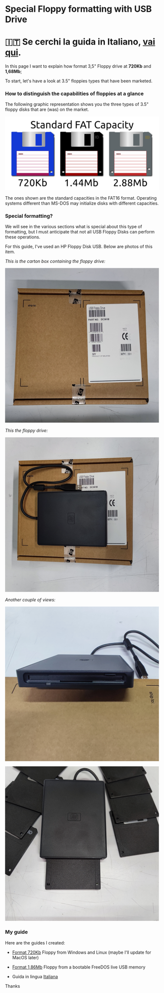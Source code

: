 # Special Floppy formatting with USB Drive

# 🇮🇹 Se cerchi la guida in Italiano, [vai qui](/readme.md).

In this page I want to explain how format 3,5" Floppy drive at **720Kb** and **1,68Mb**;

To start, let's have a look at 3.5" floppies types that have been marketed.

### How to distinguish the capabilities of floppies at a glance

The following graphic representation shows you the three types of 3.5" floppy disks that are (was) on the market.

![FDD](/assets/en-floppy-35.png)

The ones shown are the standard capacities in the FAT16 format.
Operating systems different than MS-DOS may initialize disks with different capacities.

### Special formatting?

We will see in the various sections what is special about this type of formatting, but I must anticipate that not all USB Floppy Disks can perform these operations.

For this guide, I've used an HP Floppy Disk USB. Below are photos of this item.

*This is the carton box containing the floppy drive:*

![Carton Box](assets/IMG_20210914_165558.jpg)

*This the floppy drive:*

![Floppy](assets/IMG_20210914_165627.jpg)

*Another couple of views:*

![One](assets/IMG_20210914_165647.jpg)

![Two](assets/IMG_20210914_165741.jpg)

### My guide

Here are the guides I created:

- [Format 720Kb](/720Kb.md) Floppy from Windows and Linux (maybe I'll update for MacOS later)

- [Format 1,86Mb](/168Mb.md) Floppy from a bootable FreeDOS live USB memory

- Guida in lingua [Italiana](/readme.md)

Thanks
